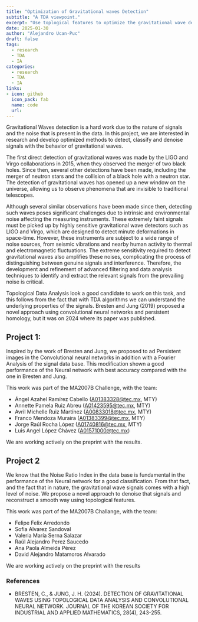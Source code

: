 ```yaml
---
title: "Optimization of Gravitational waves Detection"
subtitle: "A TDA viewpoint."
excerpt: "Use toplogical features to optimize the gravitational wave detection."
date: 2025-01-30
author: "Alejandro Ucan-Puc"
draft: false
tags:
  - research
  - TDA
  - IA
categories:
  - research
  - TDA
  - IA
links:
- icon: github
  icon_pack: fab
  name: code
  url: 
---
```


Gravitational Waves detection is a hard work due to the nature of signals and the noise that is present in the data. In this project, we are interested in research and develop optimized methods to detect, classify and denoise signals with the behavior of gravitational waves.


The first direct detection of gravitational waves was made by the LIGO and Virgo collaborations in 2015, when they observed the merger of two black holes. Since then, several other detections have been made, including the merger of neutron stars and the collision of a black hole with a neutron star. The detection of gravitational waves has opened up a new window on the universe, allowing us to observe phenomena that are invisible to traditional telescopes.

Although several similar observations have been made since then, detecting such waves poses significant challenges due to intrinsic and environmental noise affecting the measuring instruments. These extremely faint signals must be picked up by highly sensitive gravitational wave detectors such as LIGO and Virgo, which are designed to detect minute deformations in space-time. However, these instruments are subject to a wide range of noise sources, from seismic vibrations and nearby human activity to thermal and electromagnetic fluctuations. The extreme sensitivity required to detect gravitational waves also amplifies these noises, complicating the process of distinguishing between genuine signals and interference. Therefore, the development and refinement of advanced filtering and data analysis techniques to identify and extract the relevant signals from the prevailing noise is critical. 

Topological Data Analysis look a good candidate to work on this task, and this follows from the fact that with TDA algorithms we can understand the underlying properties of the signals. Bresten and Jung (2019) proposed a novel approach using convolutional neural networks and persistent homology, but it was on 2024 where its paper was published. 

## Project 1: 

Inspired by the work of Bresten and Jung, we proposed to ad Persistent images in the Convolutional neural networks in addition with a Fourier Analysis of the signal data base. This modification shown a good performance of the Neural network with best accuracy compared with the one in Bresten and Jung.

This work was part of the MA2007B Challenge, with the team:

* Ángel Azahel Ramírez Cabello (A01383328@tec.mx, MTY)
* Annette Pamela Ruiz Abreu (A01423595@tec.mx, MTY)
* Avril Michelle Ruiz Martínez (A00833018@tec.mx, MTY)
* Franco Mendoza Muraira (A01383399@tec.mx, MTY)
* Jorge Raúl Rocha López (A01740816@tec.mx, MTY)
* Luis Angel López Chávez (A01571000@tec.mx)

We are working actively on the preprint with the results.

## Project 2

We know that the Noise Ratio Index in the data base is fundamental in the performance of the Neural network for a good classification. From that fact, and the fact that in nature, the gravitational wave signals comes with a high level of noise. We propose a novel approach to denoise that signals and reconstruct a smooth way using topological features.

This work was part of the MA2007B Challange, with the team:

* Felipe Felix Arredondo
* Sofia Alvarez Sandoval
* Valeria María Serna Salazar
* Raúl Alejandro Perez Saucedo
* Ana Paola Almeida Pérez
* David Alejandro Matamoros Alvarado


We are working actively on the preprint with the results


### References

* BRESTEN, C., & JUNG, J. H. (2024). DETECTION OF GRAVITATIONAL WAVES USING TOPOLOGICAL DATA ANALYSIS AND CONVOLUTIONAL NEURAL NETWORK. JOURNAL OF THE KOREAN SOCIETY FOR INDUSTRIAL AND APPLIED MATHEMATICS, 28(4), 243-255.